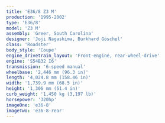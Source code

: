 ```yaml
---
title: 'E36/8 Z3 M'
production:	'1995-2002'
type: 'E36/8'
model: 'Z3 M'
assembly: 'Greer, South Carolina'
designer: 'Joji Nagashima, Burkhard Göschel'
class: 'Roadster'
body_style: 'Coupe'
engine_drivetrain_layout: 'Front-engine, rear-wheel-drive'
engine: 'S54B32 I6'
transmission: '6-speed manual'
wheelbase: '2,446 mm (96.3 in)'
length: '4,024.8 mm (158.46 in)'
width: '1,739.9 mm (68.5 in)'
height: '1,306 mm (51.4 in)'
curb_weight: '1,450 kg (3,197 lb)'
horsepower: '320hp'
imageOne: 'e36-8'
imageTwo: 'e36-8-rear'
---
```

